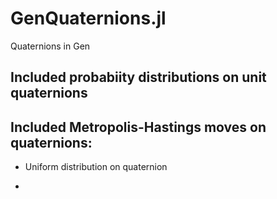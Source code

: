 # GenQuaternions.jl
Quaternions in Gen

## Included probabiity distributions on unit quaternions

## Included Metropolis-Hastings moves on quaternions:

- Uniform distribution on quaternion

- 
